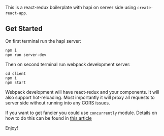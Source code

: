 This is a react-redux boilerplate with hapi on server side using `create-react-app`.


## Get Started

On first terminal run the hapi server:

```
npm i
npm run server-dev
```

Then on second terminal run webpack development server:

```git clone git@github.com:timhysniu/hapi-react-redux-boilerplate.git
cd client
npm i
npm start
```

Webpack development will have react-redux and your components. It will also support hot-reloading.
Most importantly it will proxy all requests to server side without running into any CORS issues.

If you want to get fancier you could use `concurrently` module. Details on how to do this can be found in [this article](https://www.fullstackreact.com/articles/using-create-react-app-with-a-server/)

Enjoy!


